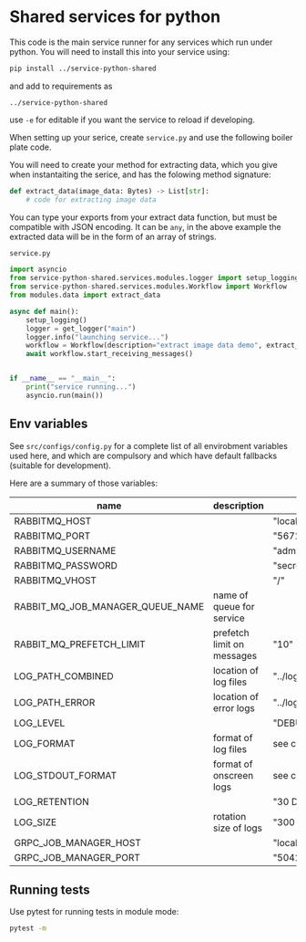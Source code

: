 # Shared services for python

This code is the main service runner for any services which run under python. You will need to install this into your
service using:

```bash
pip install ../service-python-shared
```

and add to requirements as

```
../service-python-shared
```

use `-e` for editable if you want the service to reload if developing.

When setting up your serice, create `service.py` and use the following boiler plate code.

You will need to create your method for extracting data, which you give when instantaiting the serice, and has the
folowing method signature:

```python
def extract_data(image_data: Bytes) -> List[str]:
    # code for extracting image data
```

You can type your exports from your extract data function, but must be compatible with JSON encoding. It can be `any`,
in the above example the extracted data will be in the form of an array of strings.

```python
service.py

import asyncio
from service-python-shared.services.modules.logger import setup_logging, get_logger
from service-python-shared.services.modules.Workflow import Workflow
from modules.data import extract_data

async def main():
    setup_logging()
    logger = get_logger("main")
    logger.info("launching service...")
    workflow = Workflow(description="extract image data demo", extract_data=extract_data)
    await workflow.start_receiving_messages()


if __name__ == "__main__":
    print("service running...")
    asyncio.run(main())

```

## Env variables

See `src/configs/config.py` for a complete list of all envirobment variables used here, and which are compulsory and
which have default fallbacks (suitable for development).

Here are a summary of those variables:

| name                             | description                | default                       | compulsory |
| -------------------------------- | -------------------------- | ----------------------------- | ---------- |
| RABBITMQ_HOST                    |                            | "localhost"                   |            |
| RABBITMQ_PORT                    |                            | "5672"                        |            |
| RABBITMQ_USERNAME                |                            | "admin"                       |            |
| RABBITMQ_PASSWORD                |                            | "secret"                      |            |
| RABBITMQ_VHOST                   |                            | "/"                           |            |
| RABBIT_MQ_JOB_MANAGER_QUEUE_NAME | name of queue for service  |                               | YES        |
| RABBIT_MQ_PREFETCH_LIMIT         | prefetch limit on messages | "10"                          |            |
| LOG_PATH_COMBINED                | location of log files      | "../logs/service\_{time}.log" |            |
| LOG_PATH_ERROR                   | location of error logs     | "../logs/errors\_{time}.log"  |            |
| LOG_LEVEL                        |                            | "DEBUG"                       |            |
| LOG_FORMAT                       | format of log files        | see config...                 |            |
| LOG_STDOUT_FORMAT                | format of onscreen logs    | see config...                 |            |
| LOG_RETENTION                    |                            | "30 Days"                     |            |
| LOG_SIZE                         | rotation size of logs      | "300 MB"                      |            |
| GRPC_JOB_MANAGER_HOST            |                            | "localhost"                   |            |
| GRPC_JOB_MANAGER_PORT            |                            | "5042"                        |            |

## Running tests

Use pytest for running tests in module mode:

```bash
pytest -m

```
